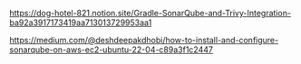 https://dog-hotel-821.notion.site/Gradle-SonarQube-and-Trivy-Integration-ba92a3917173419aa713013729953aa1

https://medium.com/@deshdeepakdhobi/how-to-install-and-configure-sonarqube-on-aws-ec2-ubuntu-22-04-c89a3f1c2447
